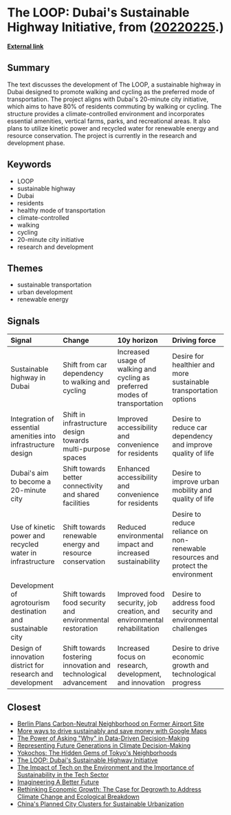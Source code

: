 # __The LOOP: Dubai's Sustainable Highway Initiative__, from ([20220225](https://kghosh.substack.com/p/20220225).)

__[External link](https://www.archdaily.com/995879/urb-reveals-design-for-the-loop-a-93-kilometer-long-controlled-climate-cycling-highway-in-dubai?utm_source=substack&utm_medium=email)__



## Summary

The text discusses the development of The LOOP, a sustainable highway in Dubai designed to promote walking and cycling as the preferred mode of transportation. The project aligns with Dubai's 20-minute city initiative, which aims to have 80% of residents commuting by walking or cycling. The structure provides a climate-controlled environment and incorporates essential amenities, vertical farms, parks, and recreational areas. It also plans to utilize kinetic power and recycled water for renewable energy and resource conservation. The project is currently in the research and development phase.

## Keywords

* LOOP
* sustainable highway
* Dubai
* residents
* healthy mode of transportation
* climate-controlled
* walking
* cycling
* 20-minute city initiative
* research and development

## Themes

* sustainable transportation
* urban development
* renewable energy

## Signals

| Signal                                                        | Change                                                           | 10y horizon                                                                 | Driving force                                                                    |
|:--------------------------------------------------------------|:-----------------------------------------------------------------|:----------------------------------------------------------------------------|:---------------------------------------------------------------------------------|
| Sustainable highway in Dubai                                  | Shift from car dependency to walking and cycling                 | Increased usage of walking and cycling as preferred modes of transportation | Desire for healthier and more sustainable transportation options                 |
| Integration of essential amenities into infrastructure design | Shift in infrastructure design towards multi-purpose spaces      | Improved accessibility and convenience for residents                        | Desire to reduce car dependency and improve quality of life                      |
| Dubai's aim to become a 20-minute city                        | Shift towards better connectivity and shared facilities          | Enhanced accessibility and convenience for residents                        | Desire to improve urban mobility and quality of life                             |
| Use of kinetic power and recycled water in infrastructure     | Shift towards renewable energy and resource conservation         | Reduced environmental impact and increased sustainability                   | Desire to reduce reliance on non-renewable resources and protect the environment |
| Development of agrotourism destination and sustainable city   | Shift towards food security and environmental restoration        | Improved food security, job creation, and environmental rehabilitation      | Desire to address food security and environmental challenges                     |
| Design of innovation district for research and development    | Shift towards fostering innovation and technological advancement | Increased focus on research, development, and innovation                    | Desire to drive economic growth and technological progress                       |

## Closest

* [Berlin Plans Carbon-Neutral Neighborhood on Former Airport Site](5152a8f61434482ebe5faecae9e14b28)
* [More ways to drive sustainably and save money with Google Maps](55366e80872f51490910ad01315a8437)
* [The Power of Asking "Why" in Data-Driven Decision-Making](7f61031a29d01a36a9e39abb5fe01ced)
* [Representing Future Generations in Climate Decision-Making](32228bbf929d81d39a1808dd9b7c4493)
* [Yokochos: The Hidden Gems of Tokyo's Neighborhoods](81bce8483d29b043747e3f6a32895c7f)
* [The LOOP: Dubai's Sustainable Highway Initiative](028e8b0caa69712c4fda4048ad84de72)
* [The Impact of Tech on the Environment and the Importance of Sustainability in the Tech Sector](763a73de80e3ade3d3a068da6ce48182)
* [Imagineering A Better Future](c8574c3fabcddaff47072c5b93a50476)
* [Rethinking Economic Growth: The Case for Degrowth to Address Climate Change and Ecological Breakdown](d18185596b0ee658ac31e9c3003c6d92)
* [China's Planned City Clusters for Sustainable Urbanization](2c6411450b93e8449beffcb00e58b39b)